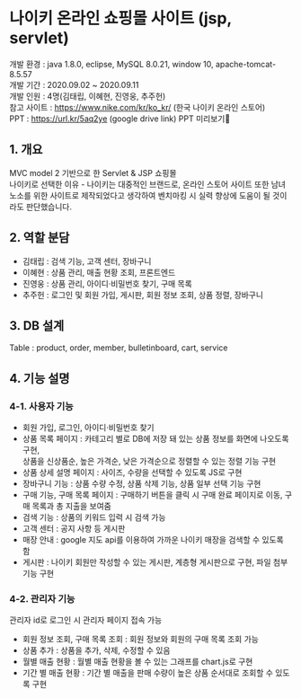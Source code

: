 # 나이키 온라인 쇼핑몰 사이트 (jsp, servlet)
개발 환경 : java 1.8.0, eclipse, MySQL 8.0.21, window 10, apache-tomcat-8.5.57 <br />
개발 기간 : 2020.09.02 ~ 2020.09.11 <br />
개발 인원 : 4명(김태립, 이혜현, 진영웅, 추주헌)<br />
참고 사이트 : https://www.nike.com/kr/ko_kr/ (한국 나이키 온라인 스토어) <br />
PPT : https://url.kr/5aq2ye (google drive link) PPT 미리보기🔽 <br />

## 1. 개요
MVC model 2 기반으로 한 Servlet & JSP 쇼핑몰<br />
나이키로 선택한 이유 - 나이키는 대중적인 브랜드로, 온라인 스토어 사이트 또한 남녀노소를 위한 사이트로 제작되었다고 생각하여 벤치마킹 시 실력 향상에 도움이 될 것이라도 판단했습니다.

## 2. 역할 분담
<ul>
  <li>김태립 : 검색 기능, 고객 센터, 장바구니</li>
  <li>이혜현 : 상품 관리, 매출 현황 조회, 프론트엔드</li>
  <li>진영웅 : 상품 관리, 아이디·비밀번호 찾기, 구매 목록</li>
  <li>추주헌 : 로그인 및 회원 가입, 게시판, 회원 정보 조회, 상품 정렬, 장바구니</li>
</ul>

## 3. DB 설계
Table : product, order, member, bulletinboard, cart, service

## 4. 기능 설명
### 4-1. 사용자 기능
<ul>
  <li>회원 가입, 로그인, 아이디·비밀번호 찾기</li>
  <li>상품 목록 페이지 : 카테고리 별로 DB에 저장 돼 있는 상품 정보를 화면에 나오도록 구현, <br />
    상품을 신상품순, 높은 가격순, 낮은 가격순으로 정렬할 수 있는 정렬 기능 구현
  </li>
  <li>상품 상세 설명 페이지 : 사이즈, 수량을 선택할 수 있도록 JS로 구현</li>
  <li>장바구니 기능 : 상품 수량 수정, 상품 삭제 기능, 상품 일부 선택 기능 구현</li>
  <li>구매 기능, 구매 목록 페이지 : 구매하기 버튼을 클릭 시 구매 완료 페이지로 이동, 구매 목록과 총 지출을 보여줌</li>
  <li>검색 기능 : 상품의 키워드 입력 시 검색 가능</li>
  <li>고객 센터 : 공지 사항 등 게시판</li>
  <li>매장 안내 : google 지도 api를 이용하여 가까운 나이키 매장을 검색할 수 있도록 함</li>
  <li>게시판 : 나이키 회원만 작성할 수 있는 게시판, 계층형 게시판으로 구현, 파일 첨부 기능 구현</li>
</ul>

### 4-2. 관리자 기능
관리자 id로 로그인 시 관리자 페이지 접속 가능
<ul>
  <li>회원 정보 조회, 구매 목록 조회 : 회원 정보와 회원의 구매 목록 조회 가능</li>
  <li>상품 추가 : 상품을 추가, 삭제, 수정할 수 있음</li>
  <li>월별 매출 현황 : 월별 매출 현황을 볼 수 있는 그래프를 chart.js로 구현</li>
  <li>기간 별 매출 현황 : 기간 별 매출을 판매 수량이 높은 상품 순서대로 조회할 수 있도록 구현</li>
</ul>
